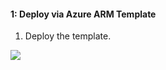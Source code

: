#### 1: Deploy via Azure ARM Template #####
1.  Deploy the template.

<a href="https://portal.azure.com/#create/Microsoft.Template/uri/https%3A%2F%2Fraw.githubusercontent.com%2Frvanaparthi%2Fmaster%2Fazure-arm-templates%2Fazuredeploy.json" target="_blank">
    <img src="https://aka.ms/deploytoazurebutton""/>
</a>
                                                  
                                            
                                           
